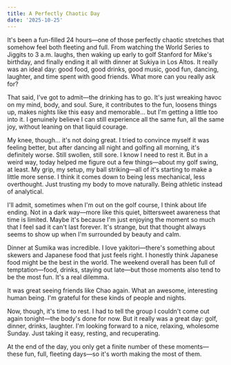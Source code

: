 ```yaml
---
title: A Perfectly Chaotic Day
date: '2025-10-25'
---
```


It's been a fun-filled 24 hours—one of those perfectly chaotic stretches that somehow feel both fleeting and full. From watching the World Series to Jiggits to 3 a.m. laughs, then waking up early to golf Stanford for Mike's birthday, and finally ending it all with dinner at Sukiya in Los Altos. It really was an ideal day: good food, good drinks, good music, good fun, dancing, laughter, and time spent with good friends. What more can you really ask for?

That said, I've got to admit—the drinking has to go. It's just wreaking havoc on my mind, body, and soul. Sure, it contributes to the fun, loosens things up, makes nights like this easy and memorable… but I'm getting a little too into it. I genuinely believe I can still experience all the same fun, all the same joy, without leaning on that liquid courage.

My knee, though… it's not doing great. I tried to convince myself it was feeling better, but after dancing all night and golfing all morning, it's definitely worse. Still swollen, still sore. I know I need to rest it. But in a weird way, today helped me figure out a few things—about my golf swing, at least. My grip, my setup, my ball striking—all of it's starting to make a little more sense. I think it comes down to being less mechanical, less overthought. Just trusting my body to move naturally. Being athletic instead of analytical.

I'll admit, sometimes when I'm out on the golf course, I think about life ending. Not in a dark way—more like this quiet, bittersweet awareness that time is limited. Maybe it's because I'm just enjoying the moment so much that I feel sad it can't last forever. It's strange, but that thought always seems to show up when I'm surrounded by beauty and calm.

Dinner at Sumika was incredible. I love yakitori—there's something about skewers and Japanese food that just feels right. I honestly think Japanese food might be the best in the world. The weekend overall has been full of temptation—food, drinks, staying out late—but those moments also tend to be the most fun. It's a real dilemma.

It was great seeing friends like Chao again. What an awesome, interesting human being. I'm grateful for these kinds of people and nights.

Now, though, it's time to rest. I had to tell the group I couldn't come out again tonight—the body's done for now. But it really was a great day: golf, dinner, drinks, laughter. I'm looking forward to a nice, relaxing, wholesome Sunday. Just taking it easy, resting, and recuperating.

At the end of the day, you only get a finite number of these moments—these fun, full, fleeting days—so it's worth making the most of them.
